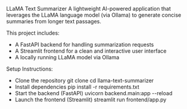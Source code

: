 LLaMA Text Summarizer
A lightweight AI-powered application that leverages the LLaMA language model (via Ollama) to generate concise summaries from longer text passages.

This project includes:
 - A FastAPI backend for handling summarization requests
 - A Streamlit frontend for a clean and interactive user interface
 - A locally running LLaMA model via Ollama

Setup Instructions:
  - Clone the repository
       git clone <your-repo-url>
       cd llama-text-summarizer
  - Install dependencies
       pip install -r requirements.txt
  - Start the backend (FastAPI)
       uvicorn backend.main:app --reload
  - Launch the frontend (Streamlit)
       streamlit run frontend/app.py

